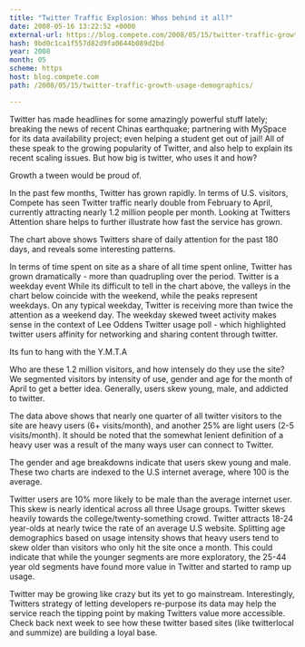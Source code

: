 ```yaml
---
title: "Twitter Traffic Explosion: Whos behind it all?"
date: 2008-05-16 13:22:52 +0000
external-url: https://blog.compete.com/2008/05/15/twitter-traffic-growth-usage-demographics/
hash: 9bd0c1ca1f557d82d9fa0644b089d2bd
year: 2008
month: 05
scheme: https
host: blog.compete.com
path: /2008/05/15/twitter-traffic-growth-usage-demographics/

---
```


Twitter has made headlines for some amazingly powerful stuff lately; breaking the news of recent Chinas earthquake; partnering with MySpace for its data availability project; even helping a student get out of jail! All of these speak to the growing popularity of Twitter, and also help to explain its recent scaling issues. But how big is twitter, who uses it and how? 

Growth a tween would be proud of.

In the past few months, Twitter has grown rapidly. In terms of U.S. visitors, Compete has seen Twitter traffic nearly double from February to April, currently attracting nearly 1.2 million people per month. Looking at Twitters Attention share helps to further illustrate how fast the service has grown.





The chart above shows Twitters share of daily attention for the past 180 days, and reveals some interesting patterns.


In terms of time spent on site as a share of all time spent online, Twitter has grown dramatically - more than quadrupling over the period.
Twitter is a weekday event  While its difficult to tell in the chart above, the valleys in the chart below coincide with the weekend, while the peaks represent weekdays. On any typical weekday, Twitter is receiving more than twice the attention as a weekend day.
The weekday skewed tweet activity makes sense in the context of Lee Oddens Twitter usage poll - which highlighted twitter users affinity for networking and sharing content through twitter.

Its fun to hang with the Y.M.T.A 

Who are these 1.2 million visitors, and how intensely do they use the site? We segmented visitors by intensity of use, gender and age for the month of April to get a better idea. Generally, users skew young, male, and addicted to twitter.





The data above shows that nearly one quarter of all twitter visitors to the site are heavy users (6+ visits/month), and another 25% are light users (2-5 visits/month). It should be noted that the somewhat lenient definition of a heavy user was a result of the many ways user can connect to Twitter.

The gender and age breakdowns indicate that users skew young and male. These two charts are indexed to the U.S internet average, where 100 is the average. 


Twitter users are 10% more likely to be male than the average internet user. This skew is nearly identical across all three Usage groups.
Twitter skews heavily towards the college/twenty-something crowd. Twitter attracts 18-24 year-olds at nearly twice the rate of an average U.S website.
Splitting age demographics based on usage intensity shows that heavy users tend to skew older than visitors who only hit the site once a month. This could indicate that while the younger segments are more exploratory, the 25-44 year old segments have found more value in Twitter and started to ramp up usage.

Twitter may be growing like crazy but its yet to go mainstream. Interestingly, Twitters strategy of letting developers re-purpose its data may help the service reach the tipping point by making Twitters value more accessible. Check back next week to see how these twitter based sites (like twitterlocal and summize) are building a loyal base.

